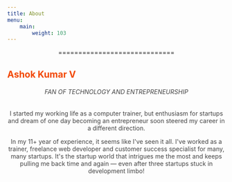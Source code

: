 ```yaml
---
title: About
menu:
    main:
        weight: 103
---
```


<center>=============================</center>

<h2 style="color:#F24800;text-align=center;">Ashok Kumar V</h2>

<h6 style="color:#444444; text-align:center">FAN OF TECHNOLOGY AND ENTREPRENEURSHIP</h6>

<p style="color:#444; text-align:center">I started my working life as a computer trainer, but enthusiasm for startups and dream of one day becoming an entrepreneur soon steered my career in a different direction.</p>

<p style="color:#444; text-align:center">In my 11+ year of experience, it seems like I've seen it all. I've worked as a trainer, freelance web developer and customer success specialist for many, many startups. It's the startup world that intrigues me the most and keeps pulling me back time and again — even after three startups stuck in development limbo!</p>

